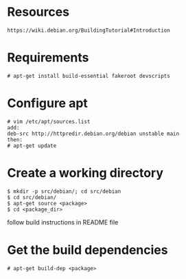 # Resources
```
https://wiki.debian.org/BuildingTutorial#Introduction
```

# Requirements
```
# apt-get install build-essential fakeroot devscripts
```

# Configure apt
```
# vim /etc/apt/sources.list
add:
deb-src http://httpredir.debian.org/debian unstable main
then:
# apt-get update
```

# Create a working directory
```
$ mkdir -p src/debian/; cd src/debian
$ cd src/debian/
$ apt-get source <package>
$ cd <package_dir>
```
follow build instructions in README file

# Get the build dependencies
```
# apt-get build-dep <package>
```

